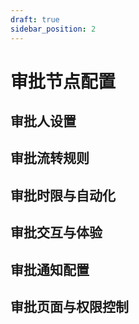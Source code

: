 ```yaml
---
draft: true
sidebar_position: 2
---
```


# 审批节点配置

## 审批人设置

## 审批流转规则

## 审批时限与自动化

## 审批交互与体验

## 审批通知配置

## 审批页面与权限控制
